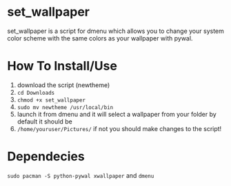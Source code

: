 # set_wallpaper
set_wallpaper is a script for dmenu which allows you to change your system color scheme with the same colors as your wallpaper with pywal.

# How To Install/Use
1. download the script (newtheme)
2. `cd Downloads`
3. `chmod +x set_wallpaper`
4. `sudo mv newtheme /usr/local/bin`
5. launch it from dmenu and it will select a wallpaper from your folder by default it should be
6. `/home/youruser/Pictures/` if not you should make changes to the script!

# Dependecies
`sudo pacman -S python-pywal xwallpaper`
and `dmenu`
